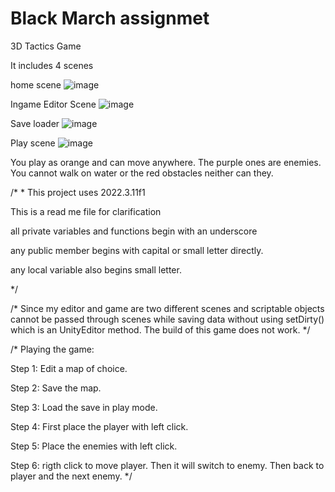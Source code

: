 # Black March assignmet 
 3D Tactics Game


It includes 4 scenes 

home scene
![image](https://github.com/user-attachments/assets/2408610d-4e14-4ef0-a87a-00d4c8a382bf)

Ingame Editor Scene
![image](https://github.com/user-attachments/assets/d034528d-5c77-47e1-b7fa-bc64ed15151d)

Save loader
![image](https://github.com/user-attachments/assets/4ef8f081-b445-4cd5-bace-05f3850f74dd)

Play scene
![image](https://github.com/user-attachments/assets/3b8461a6-4245-434a-8927-135ddc99e71d)

You play as orange and can move anywhere.
The purple ones are enemies.
You cannot walk on water or the red obstacles neither can they.



/*
 * 
 This project uses 2022.3.11f1
  
 This is a read me file for clarification

all private variables and functions begin with an underscore 

any public member begins with capital or small letter directly.

any local variable also begins small letter.
 
 */

/*
 Since my editor and game are two different scenes and scriptable objects cannot be passed through scenes while saving data without using setDirty() which
is an UnityEditor method. The build of this game does not work.
 */

/*
Playing the game:

Step 1: Edit a map of choice.

Step 2: Save the map.

Step 3: Load the save in play mode.

Step 4: First place the player with left click.

Step 5: Place the enemies with left click.

Step 6: rigth click to move player. Then it will switch to enemy. Then back to player and the next enemy.
 */
